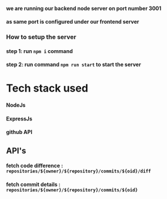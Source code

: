 #### we are running our  backend node server on port number 3001
#### as same port is configured under our frontend server

### How to setup the server
#### step 1: run `npm i` command
#### step 2: run command `npm run start` to start the server
# Tech stack used
#### NodeJs
#### ExpressJs
#### github API


## API's

#### fetch code difference : `repositories/${owner}/${repository}/commits/${oid}/diff`
#### fetch commit details : `repositories/${owner}/${repository}/commits/${oid}`
